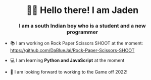 <h1 align="center">👋🏽 Hello there! I am Jaden </h1>
<h3 align="center">I am a south Indian boy who is a student and a new programmer</h3>

- 📚 I am working on Rock Paper Scissors SHOOT at the moment: https://github.com/DaBlueJai/Rock-Paper-Scissors-SHOOT

- 💻 I am learning **Python and JavaScript** at the moment

- 👀 I am looking forward to working to the Game off 2022! 
